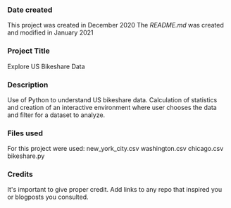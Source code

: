 ### Date created

This project was created in December 2020
The _README.md_ was created and modified in January 2021

### Project Title
Explore US Bikeshare Data

### Description
Use of Python to understand US bikeshare data. Calculation of statistics and creation of an interactive environment where user chooses the data and filter for a dataset to analyze.

### Files used
For this project were used:
new_york_city.csv
washington.csv
chicago.csv
bikeshare.py

### Credits
It's important to give proper credit. Add links to any repo that inspired you or blogposts you consulted.
